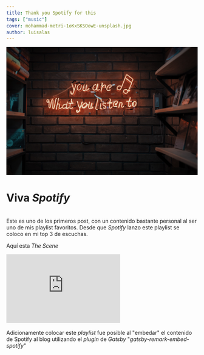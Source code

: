 ```yaml
---
title: Thank you Spotify for this
tags: ["music"]
cover: mohammad-metri-1oKxSKSOowE-unsplash.jpg
author: luisalas
---
```


![unsplash.com](./mohammad-metri-1oKxSKSOowE-unsplash.jpg)

# Viva _Spotify_ 
\
Este es uno de los primeros post, con un contenido bastante personal al ser uno de mis playlist favoritos. 
Desde que _Spotify_ lanzo este playlist se coloco en mi top 3 de escuchas.

Aquí esta _The Scene_  

<iframe src="https://open.spotify.com/embed/playlist/37i9dQZF1DWZkHEX2YHpDV" width="300" height="180" frameborder="0" allowtransparency="true" allow="encrypted-media"></iframe>

Adicionamente colocar este _playlist_ fue posible al "embedar" el contenido de Spotify al blog utilizando el _plugin_ de _Gatsby_ "_gatsby-remark-embed-spotify_"